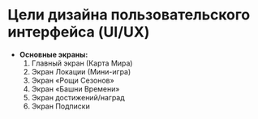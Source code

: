 # Цели дизайна пользовательского интерфейса (UI/UX)
* **Основные экраны:**
    1.  Главный экран (Карта Мира)
    2.  Экран Локации (Мини-игра)
    3.  Экран «Рощи Сезонов»
    4.  Экран «Башни Времени»
    5.  Экран достижений/наград
    6.  Экран Подписки